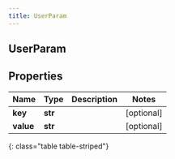 ```yaml
---
title: UserParam
---
```

## UserParam

## Properties

|Name | Type | Description | Notes|
|------------ | ------------- | ------------- | -------------|
| **key** | **str** |  | [optional] |
| **value** | **str** |  | [optional] |
{: class="table table-striped"}


